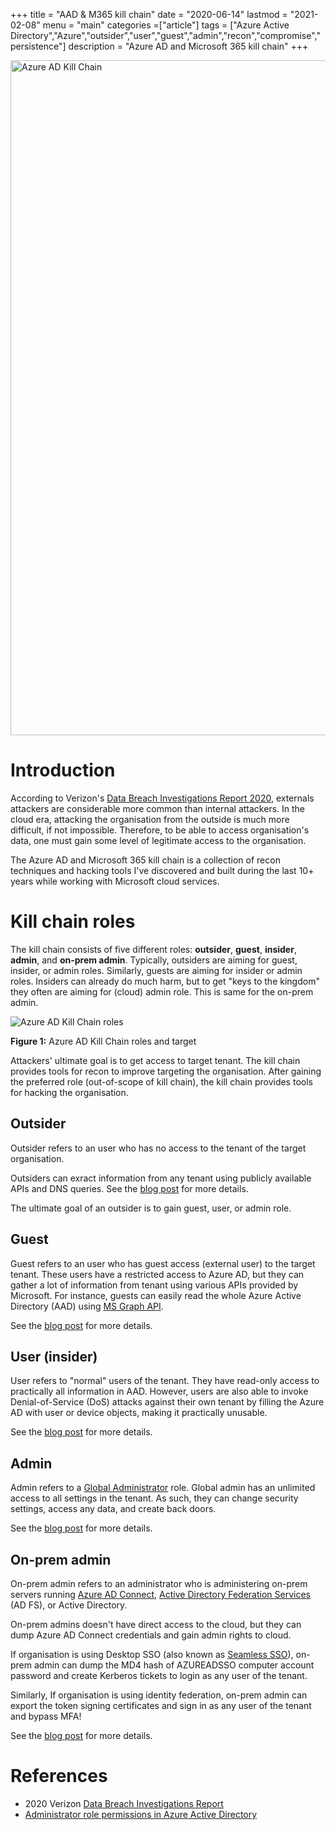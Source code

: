 +++
title = "AAD & M365 kill chain"
date = "2020-06-14"
lastmod = "2021-02-08"
menu = "main"
categories =["article"]
tags = ["Azure Active Directory","Azure","outsider","user","guest","admin","recon","compromise","persistence"]
description = "Azure AD and Microsoft 365 kill chain"
+++

<img src="/images/posts/killchain.png" width="1920" height="1080" alt="Azure AD Kill Chain" usemap="#killchain">
<map name="killchain">
  <area coords="0,160,1920,346"  title="Outsider"      alt="Outsider"      href="/post/just-looking/">
  <area coords="0,347,1920,533"  title="Guest"         alt="Guest"         href="/post/quest_for_guest/">
  <area coords="0,534,1920,718"  title="User"          alt="User"          href="/post/insider/">
  <area coords="0,719,1920,893"  title="Admin"         alt="Admin"         href="/post/admin/">
  <area coords="0,894,1920,1080" title="On-prem admin" alt="On-prem admin" href="/post/on-prem_admin/">
</map>


<script type="text/javascript" src="/js/imageMapResizer.min.js"></script>
<script type="text/javascript">
	imageMapResize();
</script>


# Introduction
According to Verizon's <a href="http://enterprise.verizon.com/resources/reports/2020/2020-data-breach-investigations-report.pdf" target="_blank">Data Breach Investigations Report 2020</a>, externals attackers are considerable more common than internal attackers.
In the cloud era, attacking the organisation from the outside is much more difficult, if not impossible. Therefore, to be able to access organisation's data, one must gain some level of legitimate access to the organisation.

The Azure AD and Microsoft 365 kill chain is a collection of recon techniques and hacking tools I've discovered and built during the last 10+ years while working with Microsoft cloud services.

# Kill chain roles

The kill chain consists of five different roles: **outsider**, **guest**, **insider**, **admin**, and **on-prem admin**. 
Typically, outsiders are aiming for guest, insider, or admin roles. Similarly, guests are aiming for insider or admin roles. 
Insiders can already do much harm, but to get "keys to the kingdom" they often are aiming for (cloud) admin role. This is same for the on-prem admin.

<img src="/images/posts/killchain2.png" alt="Azure AD Kill Chain roles">


**Figure 1:** Azure AD Kill Chain roles and target

Attackers' ultimate goal is to get access to target tenant. The kill chain provides tools for recon to improve targeting the organisation. 
After gaining the preferred role (out-of-scope of kill chain), the kill chain provides tools for hacking the organisation.

## Outsider
Outsider refers to an user who has no access to the tenant of the target organisation.

Outsiders can exract information from any tenant using publicly available APIs and DNS queries. See the <a href="/post/just-looking/" target="_blank">blog post</a> for more details.

The ultimate goal of an outsider is to gain guest, user, or admin role.

## Guest
Guest refers to an user who has guest access (external user) to the target tenant. These users have a restricted access to Azure AD, but they can gather a lot of information from tenant using 
various APIs provided by Microsoft. For instance, guests can easily read the whole Azure Active Directory (AAD) using <a href="https://docs.microsoft.com/en-us/graph/use-the-api" target="_blank">MS Graph API</a>.

See the <a href="/post/quest_for_guest/" target="_blank">blog post</a> for more details.

## User (insider)
User refers to "normal" users of the tenant. They have read-only access to practically all information in AAD. However, users are also able to invoke Denial-of-Service (DoS) attacks against their own tenant by filling
the Azure AD with user or device objects, making it practically unusable.

See the <a href="/post/insider/" target="_blank">blog post</a> for more details.

## Admin
Admin refers to a <a href="https://docs.microsoft.com/en-us/azure/active-directory/users-groups-roles/directory-assign-admin-roles#global-administrator--company-administrator" target="_blank">Global Administrator</a> role.
Global admin has an unlimited access to all settings in the tenant. As such, they can change security settings, access any data, and create back doors.

See the <a href="/post/admin/" target="_blank">blog post</a> for more details.

## On-prem admin
On-prem admin refers to an administrator who is administering on-prem servers running <a href="https://docs.microsoft.com/en-us/azure/active-directory/hybrid/whatis-azure-ad-connect" target="_blank">Azure AD Connect</a>,
<a href="https://docs.microsoft.com/en-us/windows-server/identity/active-directory-federation-services" target="_blank">Active Directory Federation Services</a> (AD FS), or Active Directory. 

On-prem admins doesn't have direct access to the cloud, but they can dump Azure AD Connect credentials and gain admin rights to cloud. 

If organisation is using Desktop SSO (also known as <a href="https://docs.microsoft.com/en-us/azure/active-directory/hybrid/how-to-connect-sso" target="_blank">Seamless SSO</a>), on-prem admin
can dump the MD4 hash of AZUREADSSO computer account password and create Kerberos tickets to login as any user of the tenant. 

Similarly, If organisation is using identity federation, on-prem admin can export the token signing certificates and sign in as any user of the tenant and bypass MFA!

See the <a href="/post/on-prem_admin/" target="_blank">blog post</a> for more details.

# References
* 2020 Verizon <a href="http://enterprise.verizon.com/resources/reports/2020/2020-data-breach-investigations-report.pdf" target="_blank">Data Breach Investigations Report</a>
* <a href="https://docs.microsoft.com/en-us/azure/active-directory/users-groups-roles/directory-assign-admin-roles" target="_blank">Administrator role permissions in Azure Active Directory</a>
